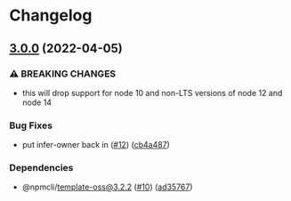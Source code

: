 # Changelog

## [3.0.0](https://github.com/npm/promise-spawn/compare/v2.0.1...v3.0.0) (2022-04-05)


### ⚠ BREAKING CHANGES

* this will drop support for node 10 and non-LTS versions of node 12 and node 14

### Bug Fixes

* put infer-owner back in ([#12](https://github.com/npm/promise-spawn/issues/12)) ([cb4a487](https://github.com/npm/promise-spawn/commit/cb4a4879e00deb6f5527d5b193a1d647a28a1cb4))


### Dependencies

* @npmcli/template-oss@3.2.2 ([#10](https://github.com/npm/promise-spawn/issues/10)) ([ad35767](https://github.com/npm/promise-spawn/commit/ad357670149ad5ab7993002ea8a82bc85f9deeaa))
